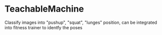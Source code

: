 # TeachableMachine
Classify images into "pushup", "squat", "lunges" position, can be integrated into fitness trainer to identfy the poses
